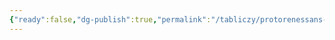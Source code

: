 ```yaml
---
{"ready":false,"dg-publish":true,"permalink":"/tabliczy/protorenessans-i-rannee-vozrozhdenie/portret-lionello-de-este-i-princzessy-dzhinevry-de-este/","dgPassFrontmatter":true}
---
```



